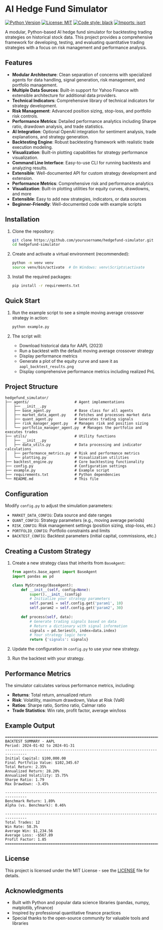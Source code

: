 # AI Hedge Fund Simulator

[![Python Version](https://img.shields.io/badge/python-3.8+-blue.svg)](https://www.python.org/downloads/)
[![License: MIT](https://img.shields.io/badge/License-MIT-yellow.svg)](https://opensource.org/licenses/MIT)
[![Code style: black](https://img.shields.io/badge/code%20style-black-000000.svg)](https://github.com/psf/black)
[![Imports: isort](https://img.shields.io/badge/%20imports-isort-%231674b1?style=flat&labelColor=ef8336)](https://pycqa.github.io/isort/)

A modular, Python-based AI hedge fund simulator for backtesting trading strategies on historical stock data. This project provides a comprehensive framework for developing, testing, and evaluating quantitative trading strategies with a focus on risk management and performance analysis.

## Features

- **Modular Architecture**: Clean separation of concerns with specialized agents for data handling, signal generation, risk management, and portfolio management.
- **Multiple Data Sources**: Built-in support for Yahoo Finance with extensible architecture for additional data providers.
- **Technical Indicators**: Comprehensive library of technical indicators for strategy development.
- **Risk Management**: Advanced position sizing, stop-loss, and portfolio risk controls.
- **Performance Metrics**: Detailed performance analytics including Sharpe ratio, drawdown analysis, and trade statistics.
- **AI Integration**: Optional OpenAI integration for sentiment analysis, trade explanations, and strategy generation.
- **Backtesting Engine**: Robust backtesting framework with realistic trade execution modeling.
- **Visualization**: Built-in plotting capabilities for strategy performance visualization.
- **Command Line Interface**: Easy-to-use CLI for running backtests and analyzing results.
- **Extensible**: Well-documented API for custom strategy development and extension.
- **Performance Metrics**: Comprehensive risk and performance analytics
- **Visualization**: Built-in plotting utilities for equity curves, drawdowns, and more
- **Extensible**: Easy to add new strategies, indicators, or data sources
- **Beginner-Friendly**: Well-documented code with example scripts

## Installation

1. Clone the repository:
   ```bash
   git clone https://github.com/yourusername/hedgefund-simulator.git
   cd hedgefund-simulator
   ```

2. Create and activate a virtual environment (recommended):
   ```bash
   python -m venv venv
   source venv/bin/activate  # On Windows: venv\Scripts\activate
   ```

3. Install the required packages:
   ```bash
   pip install -r requirements.txt
   ```

## Quick Start

1. Run the example script to see a simple moving average crossover strategy in action:
   ```bash
   python example.py
   ```

2. The script will:
   - Download historical data for AAPL (2023)
   - Run a backtest with the default moving average crossover strategy
   - Display performance metrics
   - Generate a plot of the equity curve and save it as `aapl_backtest_results.png`
   - Display comprehensive performance metrics including realized PnL

## Project Structure

```
hedgefund_simulator/
├── agents/                     # Agent implementations
│   ├── __init__.py
│   ├── base_agent.py           # Base class for all agents
│   ├── market_data_agent.py    # Fetches and processes market data
│   ├── quant_agent.py          # Generates trading signals
│   ├── risk_manager_agent.py   # Manages risk and position sizing
│   └── portfolio_manager_agent.py  # Manages the portfolio and executes trades
├── utils/                      # Utility functions
│   ├── __init__.py
│   ├── data_utils.py           # Data processing and indicator calculations
│   ├── performance_metrics.py  # Risk and performance metrics
│   └── plotting.py             # Visualization utilities
├── backtest_engine.py          # Core backtesting functionality
├── config.py                   # Configuration settings
├── example.py                  # Example script
├── requirements.txt            # Python dependencies
└── README.md                   # This file
```

## Configuration

Modify `config.py` to adjust the simulation parameters:

- `MARKET_DATA_CONFIG`: Data source and date ranges
- `QUANT_CONFIG`: Strategy parameters (e.g., moving average periods)
- `RISK_CONFIG`: Risk management settings (position sizing, stop-loss, etc.)
- `PORTFOLIO_CONFIG`: Portfolio constraints and limits
- `BACKTEST_CONFIG`: Backtest parameters (initial capital, commissions, etc.)

## Creating a Custom Strategy

1. Create a new strategy class that inherits from `BaseAgent`:
   ```python
   from agents.base_agent import BaseAgent
   import pandas as pd

   class MyStrategy(BaseAgent):
       def __init__(self, config=None):
           super().__init__(config)
           # Initialize your strategy parameters
           self.param1 = self.config.get('param1', 10)
           self.param2 = self.config.get('param2', 30)
       
       def process(self, data):
           # Generate trading signals based on data
           # Return a dictionary with signal information
           signals = pd.Series(0, index=data.index)
           # Your strategy logic here
           return {'signals': signals}
   ```

2. Update the configuration in `config.py` to use your new strategy.

3. Run the backtest with your strategy.

## Performance Metrics

The simulator calculates various performance metrics, including:

- **Returns**: Total return, annualized return
- **Risk**: Volatility, maximum drawdown, Value at Risk (VaR)
- **Ratios**: Sharpe ratio, Sortino ratio, Calmar ratio
- **Trade Statistics**: Win rate, profit factor, average win/loss

## Example Output

```
================================================================================
BACKTEST SUMMARY - AAPL
Period: 2024-01-02 to 2024-01-31
--------------------------------------------------------------------------------
Initial Capital: $100,000.00
Final Portfolio Value: $102,345.67
Total Return: 2.35%
Annualized Return: 28.20%
Annualized Volatility: 15.75%
Sharpe Ratio: 1.79
Max Drawdown: -3.45%

--------------------------------------------------------------------------------
Benchmark Return: 1.89%
Alpha (vs. Benchmark): 0.46%

--------------------------------------------------------------------------------
Total Trades: 12
Win Rate: 58.3%
Average Win: $1,234.56
Average Loss: -$567.89
Profit Factor: 1.85
================================================================================
```

## License

This project is licensed under the MIT License - see the [LICENSE](LICENSE) file for details.

## Acknowledgments

- Built with Python and popular data science libraries (pandas, numpy, matplotlib, yfinance)
- Inspired by professional quantitative finance practices
- Special thanks to the open-source community for valuable tools and libraries
